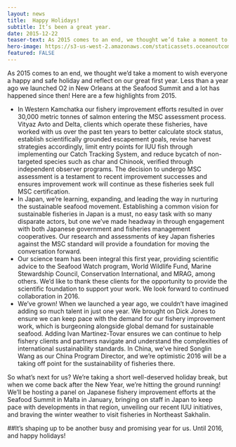 ```yaml
---
layout: news
title:  Happy Holidays!
subtitle: It’s been a great year.
date: 2015-12-22
teaser-text: As 2015 comes to an end, we thought we’d take a moment to wish everyone a happy and safe holidays, and reflect on our great first year as a fishery improvement organization. Less than a year ago we launched O2 in New Orleans at the Seafood Summit and a lot has happened since then!
hero-image: https://s3-us-west-2.amazonaws.com/staticassets.oceanoutcomes.org/news+and+analysis/hero+images/happy-holidays-2015-hero.jpg
featured: FALSE
---
```

As 2015 comes to an end, we thought we’d take a moment to wish everyone a happy and safe holiday and reflect on our great first year. Less than a year ago we launched O2 in New Orleans at the Seafood Summit and a lot has happened since then! Here are a few highlights from 2015.

* In Western Kamchatka our fishery improvement efforts resulted in over 30,000 metric tonnes of salmon entering the MSC assessment process. Vityaz Avto and Delta, clients which operate these fisheries, have worked with us over the past ten years to better calculate stock status, establish scientifically grounded escapement goals, revise harvest strategies accordingly, limit entry points for IUU fish through implementing our Catch Tracking System, and reduce bycatch of non-targeted species such as char and Chinook, verified through independent observer programs. The decision to undergo MSC assessment is a testament to recent improvement successes and ensures improvement work will continue as these fisheries seek full MSC certification.
* In Japan, we’re learning, expanding, and leading the way in nurturing the sustainable seafood movement. Establishing a common vision for sustainable fisheries in Japan is a must, no easy task with so many disparate actors, but one we’ve made headway in through engagement with both Japanese government and fisheries management cooperatives. Our research and assessments of key Japan fisheries against the MSC standard will provide a foundation for moving the conversation forward.
* Our science team has been integral this first year, providing scientific advice to the Seafood Watch program, World Wildlife Fund, Marine Stewardship Council, Conservation International, and MRAG, among others. We’d like to thank these clients for the opportunity to provide the scientific foundation to support your work. We look forward to continued collaboration in 2016.
* We’ve grown! When we launched a year ago, we couldn’t have imagined adding so much talent in just one year. We brought on Dick Jones to ensure we can keep pace with the demand for our fishery improvement work, which is burgeoning alongside global demand for sustainable seafood. Adding Ivan Martinez-Tovar ensures we can continue to help fishery clients and partners navigate and understand the complexities of international sustainability standards. In China, we’ve hired Songlin Wang as our China Program Director, and we’re optimistic 2016 will be a taking off point for the sustainability of fisheries there.

So what’s next for us? We’re taking a short well-deserved holiday break, but when we come back after the New Year, we’re hitting the ground running! We’ll be hosting a panel on Japanese fishery improvement efforts at the Seafood Summit in Malta in January, bringing on staff in Japan to keep pace with developments in that region, unveiling our recent IUU initiatives, and braving the winter weather to visit fisheries in Northeast Sakhalin. 

##It’s shaping up to be another busy and promising year for us. Until 2016, and happy holidays!

